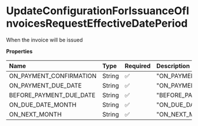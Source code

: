 # UpdateConfigurationForIssuanceOfInvoicesRequestEffectiveDatePeriod

When the invoice will be issued

**Properties**

| Name                    | Type   | Required | Description               |
| :---------------------- | :----- | :------- | :------------------------ |
| ON_PAYMENT_CONFIRMATION | String | ✅       | "ON_PAYMENT_CONFIRMATION" |
| ON_PAYMENT_DUE_DATE     | String | ✅       | "ON_PAYMENT_DUE_DATE"     |
| BEFORE_PAYMENT_DUE_DATE | String | ✅       | "BEFORE_PAYMENT_DUE_DATE" |
| ON_DUE_DATE_MONTH       | String | ✅       | "ON_DUE_DATE_MONTH"       |
| ON_NEXT_MONTH           | String | ✅       | "ON_NEXT_MONTH"           |

<!-- This file was generated by liblab | https://liblab.com/ -->
